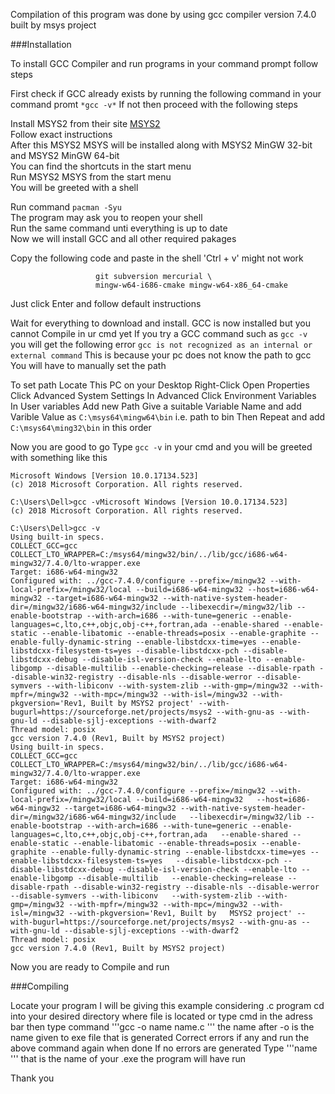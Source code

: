 Compilation of this program was done by using gcc compiler version 7.4.0 built by msys project  

###Installation   

To install GCC Compiler and run programs in your command prompt follow steps 
 
 First check if GCC already exists by running the following command in your command promt
 `*gcc -v*` 
 If not then proceed with the following steps

 Install MSYS2 from their site [MSYS2](http://www.msys2.org/)  
 Follow exact instructions  
 After this MSYS2 MSYS will be installed along with MSYS2 MinGW 32-bit and MSYS2 MinGW 64-bit  
 You can find the shortcuts in the start menu  
 Run MSYS2 MSYS from the start menu   
 You will be greeted with a shell  

 Run command ` pacman -Syu `  
 The program may ask you to reopen your shell   
 Run the same command unti everything is up to date  
 Now we will install GCC and all other required pakages 
 
 Copy the following code and paste in the shell 'Ctrl + v' might not work
 ```pacman -S --needed base-devel mingw-w64-i686-toolchain mingw-w64-x86_64-toolchain \
                    git subversion mercurial \
                    mingw-w64-i686-cmake mingw-w64-x86_64-cmake
```
 Just click Enter and follow default instructions
 
 Wait for everything to download and install.
 GCC is now installed but you cannot Compile in ur cmd yet
 If you try a GCC command such as 
 `gcc -v `
 you will get the following error
 `gcc is not recognized as an internal or external command`
 This is because your pc does not know the path to gcc
 You will have to manually set the path

 To set path
 Locate This PC on your Desktop
 Right-Click 
 Open Properties
 Click Advanced System Settings
 In Advanced 
 Click Environment Variables
 In User variables 
 Add new Path 
 Give a suitable Variable Name and add Varible Value as `C:\msys64\mingw64\bin` i.e. path to bin
 Then Repeat and add `C:\msys64\ming32\bin` 
   in this order

 Now you are good to go 
 Type `gcc -v` in your cmd and you will be greeted with something like this
 ```
 Microsoft Windows [Version 10.0.17134.523]
(c) 2018 Microsoft Corporation. All rights reserved.

C:\Users\Dell>gcc -vMicrosoft Windows [Version 10.0.17134.523]
(c) 2018 Microsoft Corporation. All rights reserved.

C:\Users\Dell>gcc -v
Using built-in specs.
COLLECT_GCC=gcc
COLLECT_LTO_WRAPPER=C:/msys64/mingw32/bin/../lib/gcc/i686-w64-mingw32/7.4.0/lto-wrapper.exe
Target: i686-w64-mingw32
Configured with: ../gcc-7.4.0/configure --prefix=/mingw32 --with-local-prefix=/mingw32/local --build=i686-w64-mingw32 --host=i686-w64-mingw32 --target=i686-w64-mingw32 --with-native-system-header-dir=/mingw32/i686-w64-mingw32/include --libexecdir=/mingw32/lib --enable-bootstrap --with-arch=i686 --with-tune=generic --enable-languages=c,lto,c++,objc,obj-c++,fortran,ada --enable-shared --enable-static --enable-libatomic --enable-threads=posix --enable-graphite --enable-fully-dynamic-string --enable-libstdcxx-time=yes --enable-libstdcxx-filesystem-ts=yes --disable-libstdcxx-pch --disable-libstdcxx-debug --disable-isl-version-check --enable-lto --enable-libgomp --disable-multilib --enable-checking=release --disable-rpath --disable-win32-registry --disable-nls --disable-werror --disable-symvers --with-libiconv --with-system-zlib --with-gmp=/mingw32 --with-mpfr=/mingw32 --with-mpc=/mingw32 --with-isl=/mingw32 --with-pkgversion='Rev1, Built by MSYS2 project' --with-bugurl=https://sourceforge.net/projects/msys2 --with-gnu-as --with-gnu-ld --disable-sjlj-exceptions --with-dwarf2
Thread model: posix
gcc version 7.4.0 (Rev1, Built by MSYS2 project)
Using built-in specs.
COLLECT_GCC=gcc
COLLECT_LTO_WRAPPER=C:/msys64/mingw32/bin/../lib/gcc/i686-w64-mingw32/7.4.0/lto-wrapper.exe
Target: i686-w64-mingw32
Configured with: ../gcc-7.4.0/configure --prefix=/mingw32 --with-local-prefix=/mingw32/local --build=i686-w64-mingw32   --host=i686-w64-mingw32 --target=i686-w64-mingw32 --with-native-system-header-dir=/mingw32/i686-w64-mingw32/include   --libexecdir=/mingw32/lib --enable-bootstrap --with-arch=i686 --with-tune=generic --enable-languages=c,lto,c++,objc,obj-c++,fortran,ada   --enable-shared --enable-static --enable-libatomic --enable-threads=posix --enable-graphite --enable-fully-dynamic-string --enable-libstdcxx-time=yes --enable-libstdcxx-filesystem-ts=yes   --disable-libstdcxx-pch --disable-libstdcxx-debug --disable-isl-version-check --enable-lto --enable-libgomp --disable-multilib   --enable-checking=release --disable-rpath --disable-win32-registry --disable-nls --disable-werror --disable-symvers --with-libiconv   --with-system-zlib --with-gmp=/mingw32 --with-mpfr=/mingw32 --with-mpc=/mingw32 --with-isl=/mingw32 --with-pkgversion='Rev1, Built by   MSYS2 project' --with-bugurl=https://sourceforge.net/projects/msys2 --with-gnu-as --with-gnu-ld --disable-sjlj-exceptions --with-dwarf2  
Thread model: posix
gcc version 7.4.0 (Rev1, Built by MSYS2 project)
 ```
 Now you are ready to Compile and run



###Compiling

 Locate your program 
 I will be giving this example considering .c program
 cd into your desired directory where file is located
 or type cmd in the adress bar 
 then type command 
 '''gcc -o name name.c '''
 the name after -o is the name given to exe file that is generated
 Correct errors if any and run the above command again when done 
 If no errors are generated 
 Type '''name ''' that is the name of your .exe 
 the program will have run



 Thank you